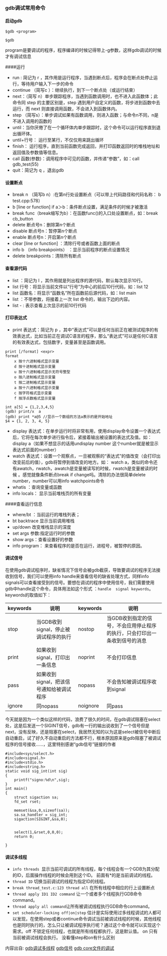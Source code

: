 ### gdb调试常用命令
#### 启动gdb
```
$gdb <program>

$gdb
```
program是要调试的程序，程序编译的时候记得带上-g参数，这样gdb调试的时候才有调试信息

####运行
+ run : 简记为 r ，其作用是运行程序，当遇到断点后，程序会在断点处停止运行，等待用户输入下一步的命令
+ continue （简写c ）：继续执行，到下一个断点处（或运行结束）
+ next：（简写 n）单步跟踪程序，当遇到函数调用时，也不进入此函数体；此命令同 step 的主要区别是，step 遇到用户自定义的函数，将步进到函数中去运行，而 next 则直接调用函数，不会进入到函数体内。
+ step （简写s）：单步调试如果有函数调用，则进入函数；与命令n不同，n是不进入调用的函数的
+ until：当你厌倦了在一个循环体内单步跟踪时，这个命令可以运行程序直到退出循环体。
+ until+行号： 运行至某行，不仅仅用来跳出循环
+ finish： 运行程序，直到当前函数完成返回，并打印函数返回时的堆栈地址和返回值及参数值等信息。
+ call 函数(参数)：调用程序中可见的函数，并传递“参数”，如：call gdb_test(55)
+ quit：简记为 q ，退出gdb


#### 设置断点
+ break n （简写b n）:在第n行处设置断点（可以带上代码路径和代码名称： b test.cpp:578）
+ b [line or function] if a＞b：条件断点设置，满足条件的时候才被激活
+ break func（break缩写为b）：在函数func()的入口处设置断点，如：break cb_button
+ delete 断点号n：删除第n个断点
+ disable 断点号n：暂停第n个断点
+ enable 断点号n：开启第n个断点
+ clear [line or function] ：清除行号或者函数上面的断点
+ info b （info breakpoints） ：显示当前程序的断点设置情况
+ delete breakpoints：清除所有断点

#### 查看源代码
+ list ：简记为 l ，其作用就是列出程序的源代码，默认每次显示10行。
+ list 行号：将显示当前文件以“行号”为中心的前后10行代码，如：list 12
+ list 函数名：将显示“函数名”所在函数前后源代码，如：list main
+ list ：不带参数，将接着上一次 list 命令的，输出下边的内容。
+ list - : 表示查看上次显示的前10行代码

#### 打印表达式
+ print 表达式：简记为 p ，其中“表达式”可以是任何当前正在被测试程序的有效表达式，比如当前正在调试C语言的程序，那么“表达式”可以是任何C语言的有效表达式，包括数字，变量甚至是函数调用。
```
print [/format] <expr>
format
    x 按十六进制格式显示变量
    d 按十进制格式显示变量
    u 按十六进制格式显示无符号整型
    o 按八进制格式显示变量
    t 按二进制格式显示变量
    a 按十六进制格式显示变量
    c 按字符格式显示变量
    f 按浮点数格式显示变量
```
```
int a[5] = {1,2,3,4,5}
(gdb) print/x  a
(gdb) print *a@5 //显示一个数组的方法a表示的是开始地址
$4 = {1, 2, 3, 4, 5}
```

+ display 表达式：在单步运行时将非常有用，使用display命令设置一个表达式后，它将在每次单步进行指令后，紧接着输出被设置的表达式及值。如： display a（如果不想显示的话用undisplay number 这个number就是被显示表达式前面的number）
+ watch 表达式：设置一个观察点，一旦被观察的“表达式”的值改变（会打印出改变前后的值），gdb将暂停到值改变的地方。如： watch a，类似的命令还有awatch，rwatch，awatch是变量被读写的时候，rwatch是变量被读的时候 。感觉就像条件断点break if change吗。清除的办法很简单delete number，number可以用info watchpoints命令
+ whatis ：查询变量或函数
+ info locals： 显示当前堆栈页的所有变量


####查看运行信息
+ where/bt ：当前运行的堆栈列表；
+ bt backtrace 显示当前调用堆栈
+ up/down 改变堆栈显示的深度
+ set args 参数:指定运行时的参数
+ show args：查看设置好的参数
+ info program： 来查看程序的是否在运行，进程号，被暂停的原因。

#### 调试信号
在使用gdb调试程序时，缺省情况下信号会被gdb截获，导致要调试的程序无法接收到信号，我们可以使用info handle来查看信号的缺省处理方式，同样info signals可以查看接受到的信号。要想在调试的程序中使用信号，我们需要使用gdb中handle这个命令，具体用法如这个形式   ：`handle  signal keywords`。keywords的取值如下：
 
|keywords 	|说明 	|keywords 	|说明
-------------------|------------|------------------|-----
stop 	|当GDB收到signal，停止被调试程序的执行 	|nostop| 	当GDB收到指定的信号，不会应用停止程序的执行，只会打印出一条收到信号的消息
print 	|如果收到signal，打印出一条信息 	|noprint 	|不会打印信息
pass 	|如果收到signal，把该信号通知给被调试程序 	|nopass 	|不会告知被调试程序收到signal
ignore |	同nopass 	|noignore |	同pass

今天就是因为一个类似这样的代码，浪费了很久的时间，在gdb调试阻塞在select处，这是后发送一个SIGINT信号，gdb有一行的输出说收到了一个信号但是next，没有反映，还是阻塞在select，我居然无知的以为这是select被信号中断后自动重启，试了好久不自动重启的方法都不行，根本原因原来是gdb阻塞了被调试程序的信号接收......，这里特别感谢“gdb信号”链接的作者
```
#include<sys/select.h>
#include<signal.h>
#include<stdio.h>
#include<string.h>
static void sig_int(int sig)
{
	printf("signo:%d\n",sig);
}
int main()
{
	struct sigaction sa;
	fd_set rset;

	memset(&sa,0,sizeof(sa));
	sa.sa_handler = sig_int;
	sigaction(SIGINT,&sa,0);

	
	select(1,&rset,0,0,0);
	return 0;

}

```
#### 调试多线程
+ `info threads `显示当前可调试的所有线程，每个线程会有一个GDB为其分配的ID，后面操作线程的时候会用到这个ID。 前面有*的是当前调试的线程。
+ `thread ID` 切换当前调试的线程为指定ID的线程。
+ `break thread_test.c:123 thread all` 在所有线程中相应的行上设置断点
+ `thread apply ID1 ID2 command` 让一个或者多个线程执行GDB命令command。 
+ `thread apply all command`让所有被调试线程执行GDB命令command。
+ `set scheduler-locking off|on|step` 估计是实际使用过多线程调试的人都可以发现，在使用step或者continue命令调试当前被调试线程的时候，其他线程也是同时执行的，怎么只让被调试程序执行呢？通过这个命令就可以实现这个需求。off 不锁定任何线程，也就是所有线程都执行，这是默认值。 on 只有当前被调试线程会执行。 没看懂step和on有什么区别


内容出自:
[gdb调试多线程](http://www.cnblogs.com/xuxm2007/archive/2011/04/01/2002162.html)
[gdb信号](http://www.cnblogs.com/ittinybird/p/4845394.html)
[gdb core文件的调试](http://www.cnblogs.com/hazir/p/linxu_core_dump.html)